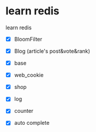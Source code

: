 # learn redis
learn redis

+ [x] BloomFilter 
+ [x] Blog (article's post&vote&rank)
+ [x] base
+ [x] web_cookie
+ [x] shop
+ [x] log
+ [x] counter
+ [x] auto complete

